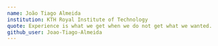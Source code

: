 ```yaml
---
name: João Tiago Almeida
institution: KTH Royal Institute of Technology
quote: Experience is what we get when we do not get what we wanted.
github_user: Joao-Tiago-Almeida
---
```

